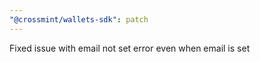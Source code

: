 ```yaml
---
"@crossmint/wallets-sdk": patch
---
```


Fixed issue with email not set error even when email is set
